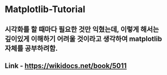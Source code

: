 # Matplotlib-Tutorial

## 시각화를 할 때마다 필요한 것만 익혔는데, 이렇게 해서는 깊이있게 이해하기 어려울 것이라고 생각하여 matplotlib자체를 공부하려함.
## Link - https://wikidocs.net/book/5011
